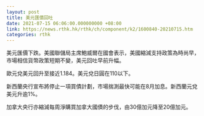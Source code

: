 ```yaml
---
layout: post
title: 美元匯價回吐
date: 2021-07-15 06:06:00.000000000 +08:00
link: https://news.rthk.hk/rthk/ch/component/k2/1600840-20210715.htm
categories: rthk
---
```


美元匯價下跌。美國聯儲局主席鮑威爾在國會表示，美國縮減支持政策為時尚早，市場相信貨幣政策短期不變，美元回吐早前升幅。

歐元兌美元回升至接近1.184。美元兌日圓在110以下。

新西蘭央行宣布將停止一項買債計劃，市場揣測最快可能在8月加息。新西蘭元兌美元升逾1%。

加拿大央行亦縮減每周淨購買加拿大國債的步伐，由30億加元降至20億加元。
